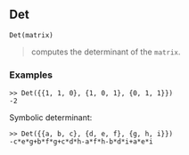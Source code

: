 ## Det

``` 
Det(matrix)
``` 
> computes the determinant of the `matrix`.

### Examples
``` 
>> Det({{1, 1, 0}, {1, 0, 1}, {0, 1, 1}})
-2
``` 

Symbolic determinant:
``` 
>> Det({{a, b, c}, {d, e, f}, {g, h, i}})
-c*e*g+b*f*g+c*d*h-a*f*h-b*d*i+a*e*i 
``` 